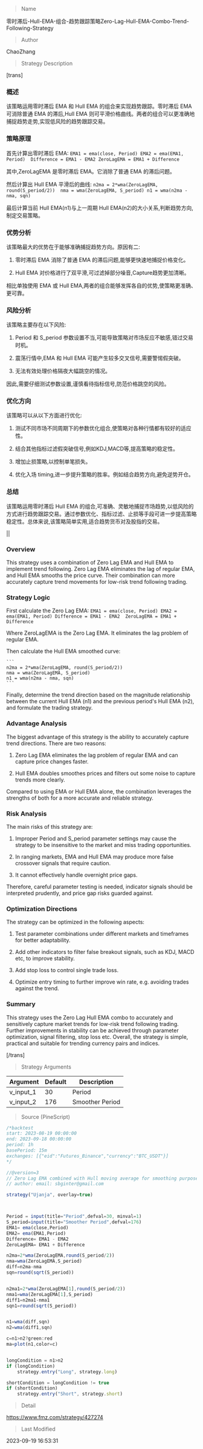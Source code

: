 
> Name

零时滞后-Hull-EMA-组合-趋势跟踪策略Zero-Lag-Hull-EMA-Combo-Trend-Following-Strategy

> Author

ChaoZhang

> Strategy Description

[trans]

### 概述

该策略运用零时滞后 EMA 和 Hull EMA 的组合来实现趋势跟踪。零时滞后 EMA 可消除普通 EMA 的滞后,Hull EMA 则可平滑价格曲线。两者的组合可以更准确地捕捉趋势走势,实现低风险的趋势跟踪交易。

### 策略原理   

首先计算出零时滞后 EMA:
    ```
    EMA1 = ema(close, Period)
    EMA2 = ema(EMA1, Period) 
    Difference = EMA1 - EMA2
    ZeroLagEMA = EMA1 + Difference
    ```

其中,ZeroLagEMA 是零时滞后 EMA。它消除了普通 EMA 的滞后问题。

然后计算出 Hull EMA 平滑后的曲线:
    ```
    n2ma = 2*wma(ZeroLagEMA, round(S_period/2)) 
    nma = wma(ZeroLagEMA, S_period)
    n1 = wma(n2ma - nma, sqn)
    ```

最后计算当前 Hull EMA(n1)与上一周期 Hull EMA(n2)的大小关系,判断趋势方向,制定交易策略。

### 优势分析

该策略最大的优势在于能够准确捕捉趋势方向。原因有二:

1. 零时滞后 EMA 消除了普通 EMA 的滞后问题,能够更快速地捕捉价格变化。

2. Hull EMA 对价格进行了双平滑,可过滤掉部分噪音,Capture趋势更加清晰。

相比单独使用 EMA 或 Hull EMA,两者的组合能够发挥各自的优势,使策略更准确、更可靠。

### 风险分析

该策略主要存在以下风险:

1. Period 和 S_period 参数设置不当,可能导致策略对市场反应不敏感,错过交易时机。

2. 震荡行情中,EMA 和 Hull EMA 可能产生较多交叉信号,需要警惕假突破。

3. 无法有效处理价格隔夜大幅跳空的情况。

因此,需要仔细测试参数设置,谨慎看待指标信号,防范价格跳空的风险。

### 优化方向

该策略可以从以下方面进行优化:

1. 测试不同市场不同周期下的参数优化组合,使策略对各种行情都有较好的适应性。

2. 结合其他指标过滤假突破信号,例如KDJ,MACD等,提高策略的稳定性。 

3. 增加止损策略,以控制单笔损失。

4. 优化入场 timing,进一步提升策略的胜率。例如结合趋势方向,避免逆势开仓。

### 总结

该策略运用零时滞后 Hull EMA 的组合,可准确、灵敏地捕捉市场趋势,以低风险的方式进行趋势跟踪交易。通过参数优化、指标过滤、止损等手段可进一步提高策略稳定性。总体来说,该策略简单实用,适合趋势货币对及股指的交易。

||

### Overview

This strategy uses a combination of Zero Lag EMA and Hull EMA to implement trend following. Zero Lag EMA eliminates the lag of regular EMA, and Hull EMA smooths the price curve. Their combination can more accurately capture trend movements for low-risk trend following trading.

### Strategy Logic

First calculate the Zero Lag EMA:
    ```
    EMA1 = ema(close, Period)
    EMA2 = ema(EMA1, Period)
    Difference = EMA1 - EMA2 
    ZeroLagEMA = EMA1 + Difference
    ```

Where ZeroLagEMA is the Zero Lag EMA. It eliminates the lag problem of regular EMA. 

Then calculate the Hull EMA smoothed curve:

    ```
    n2ma = 2*wma(ZeroLagEMA, round(S_period/2))
    nma = wma(ZeroLagEMA, S_period) 
    n1 = wma(n2ma - nma, sqn)
    ```

Finally, determine the trend direction based on the magnitude relationship between the current Hull EMA (n1) and the previous period's Hull EMA (n2), and formulate the trading strategy.

### Advantage Analysis 

The biggest advantage of this strategy is the ability to accurately capture trend directions. There are two reasons:

1. Zero Lag EMA eliminates the lag problem of regular EMA and can capture price changes faster.

2. Hull EMA doubles smoothes prices and filters out some noise to capture trends more clearly.

Compared to using EMA or Hull EMA alone, the combination leverages the strengths of both for a more accurate and reliable strategy.

### Risk Analysis

The main risks of this strategy are:

1. Improper Period and S_period parameter settings may cause the strategy to be insensitive to the market and miss trading opportunities.

2. In ranging markets, EMA and Hull EMA may produce more false crossover signals that require caution. 

3. It cannot effectively handle overnight price gaps.

Therefore, careful parameter testing is needed, indicator signals should be interpreted prudently, and price gap risks guarded against.

### Optimization Directions

The strategy can be optimized in the following aspects:

1. Test parameter combinations under different markets and timeframes for better adaptability.

2. Add other indicators to filter false breakout signals, such as KDJ, MACD etc, to improve stability.

3. Add stop loss to control single trade loss. 

4. Optimize entry timing to further improve win rate, e.g. avoiding trades against the trend.

### Summary

This strategy uses the Zero Lag Hull EMA combo to accurately and sensitively capture market trends for low-risk trend following trading. Further improvements in stability can be achieved through parameter optimization, signal filtering, stop loss etc. Overall, the strategy is simple, practical and suitable for trending currency pairs and indices.

[/trans]

> Strategy Arguments



|Argument|Default|Description|
|----|----|----|
|v_input_1|30|Period|
|v_input_2|176|Smoother Period|


> Source (PineScript)

``` javascript
/*backtest
start: 2023-08-19 00:00:00
end: 2023-09-18 00:00:00
period: 1h
basePeriod: 15m
exchanges: [{"eid":"Futures_Binance","currency":"BTC_USDT"}]
*/

//@version=3
// Zero Lag EMA combined with Hull moving average for smoothing purposes.
// author: email: sbginter@gmail.com

strategy("Ujanja", overlay=true)



Period = input(title="Period",defval=30, minval=1)
S_period=input(title="Smoother Period",defval=176)
EMA1= ema(close,Period)
EMA2= ema(EMA1,Period)
Difference= EMA1 - EMA2
ZeroLagEMA= EMA1 + Difference

n2ma=2*wma(ZeroLagEMA,round(S_period/2))
nma=wma(ZeroLagEMA,S_period)
diff=n2ma-nma
sqn=round(sqrt(S_period))


n2ma1=2*wma(ZeroLagEMA[1],round(S_period/2))
nma1=wma(ZeroLagEMA[1],S_period)
diff1=n2ma1-nma1
sqn1=round(sqrt(S_period))


n1=wma(diff,sqn)
n2=wma(diff1,sqn)

c=n1>n2?green:red
ma=plot(n1,color=c)


longCondition = n1>n2
if (longCondition)
    strategy.entry("Long", strategy.long)

shortCondition = longCondition != true
if (shortCondition)
    strategy.entry("Short", strategy.short)
```

> Detail

https://www.fmz.com/strategy/427274

> Last Modified

2023-09-19 16:53:31
